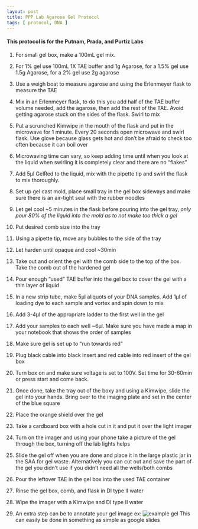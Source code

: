 ```yaml
---
layout: post
title: PPP Lab Agarose Gel Protocol
tags: [ protocol, DNA ]
---
```


#### This protocol is for the Putnam, Prada, and Purtiz Labs

1.	For small gel box, make a 100mL gel mix.
2.	For 1% gel use 100mL 1X TAE buffer and 1g Agarose, for a 1.5% gel use 1.5g Agarose, for a 2% gel use 2g agarose
3.	Use a weigh boat to measure agarose and using the Erlenmeyer flask to measure the TAE
4.	Mix in an Erlenmeyer flask, to do this you add half of the TAE buffer volume needed, add the agarose, then add the rest of the TAE. Avoid getting agarose stuck on the sides of the flask. Swirl to mix
5.	 Put a scrunched Kimwipe in the mouth of the flask and put in the microwave for 1 minute. Every 20 seconds open microwave and swirl flask. Use glove because glass gets hot and don’t be afraid to check too often because it can boil over
6.	Microwaving time can vary, so keep adding time until when you look at the liquid when swirling it is completely clear and there are no “flakes”
7.	Add 5μl GelRed to the liquid, mix with the pipette tip and swirl the flask to mix thoroughly.
8.	Set up gel cast mold, place small tray in the gel box sideways and make sure there is an air-tight seal with the rubber noodles
9.	Let gel cool ~5 minutes in the flask before pouring into the gel tray, _only pour 80% of the liquid into the mold as to not make too thick a gel_
10.	Put desired comb size into the tray
11.	Using a pipette tip, move any bubbles to the side of the tray
12.	Let harden until opaque and cool ~30min
13.	Take out and orient the gel with the comb side to the top of the box. Take the comb out of the hardened gel
14.	Pour enough “used” TAE buffer into the gel box to cover the gel with a thin layer of liquid
15.	In a new strip tube, make 5μl aliquots of your DNA samples. Add 1μl of loading dye to each sample and vortex and spin down to mix
16.	Add 3-4μl of the appropriate ladder to the first well in the gel
17.	Add your samples to each well ~6μl. Make sure you have made a map in your notebook that shows the order of samples
18.	Make sure gel is set up to “run towards red”
19.	Plug black cable into black insert and red cable into red insert of the gel box
20.	Turn box on and make sure voltage is set to 100V. Set time for 30-60min or press start and come back.
21.	Once done, take the tray out of the boxy and using a Kimwipe, slide the gel into your hands. Bring over to the imaging plate and set in the center of the blue square
22.	Place the orange shield over the gel
23.	Take a cardboard box with a hole cut in it and put it over the light imager
24.	Turn on the imager and using your phone take a picture of the gel through the box, turning off the lab lights helps
25.	Slide the gel off when you are done and place it in the large plastic jar in the SAA for gel waste. Alternatively you can cut out and save the part of the gel you didn’t use if you didn’t need all the wells/both combs
26.	Pour the leftover TAE in the gel box into the used TAE container
27.	Rinse the gel box, comb, and flask in DI type II water
28.	Wipe the imager with a Kimwipe and DI type II water

29. An extra step can be to annotate your gel image ex:
![example gel](https://raw.githubusercontent.com/meschedl/Narragansett_Bay_eDNA/blob/master/images/eDNA-test-gel2.jpg)
This can easily be done in something as simple as google slides
